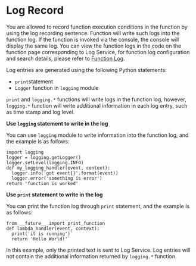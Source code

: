 # Log Record

You are allowed to record function execution conditions in the function by using the log recording sentence. Function will write such logs into the function log. If the function is invoked via the console, the console will display the same log. You can view the function logs in the code on the function page corresponding to Log Service, for function log configuration and search details, please refer to [Function Log](../../../function-log.md).

Log entries are generated using the following Python statements:

* `print`statement
* `Logger` function in `logging` module

` print ` and ` logging.* ` functions will write logs in the function log, however, `logging.*` function will write additional information in each log entry, such as time stamp and log level.

**Use `logging` statement to write in the log**

You can use `logging` module to write information into the function log, and the example is as follows: 

```
import logging
logger = logging.getLogger()
logger.setLevel(logging.INFO)
def my_logging_handler(event, context):
  logger.info('got event{}'.format(event))
  logger.error('something is error')
return 'function is worked'  
```

 

 
**Use `print` statement to write in the log**

You can print the function log through `print` statement, and the example is as follows:

```
from __future__ import print_function
def lambda_handler(event, context):
  print('it is running')`
  return 'Hello World!'`   
```  

In this example, only the printed text is sent to Log Service. Log entries will not contain the additional information returned by `logging.*` function.
